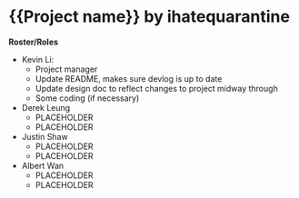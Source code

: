 # {{Project name}} by ihatequarantine

**Roster/Roles**
- Kevin Li:
  - Project manager
  - Update README, makes sure devlog is up to date
  - Update design doc to reflect changes  to project midway through
  - Some coding (if necessary)
- Derek Leung
  - PLACEHOLDER
  - PLACEHOLDER
- Justin Shaw
  - PLACEHOLDER
  - PLACEHOLDER
- Albert Wan
  - PLACEHOLDER
  - PLACEHOLDER
